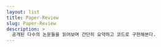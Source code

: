 ```yaml
---
layout: list
title: Paper-Review
slug: Paper-Review
description: >
  공개된 다수의 논문들을 읽어보며 간단히 요약하고 코드로 구현해본다.
---
```

